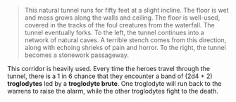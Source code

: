 > This natural tunnel runs for fifty feet at a slight incline. The floor is wet and moss grows along the walls and ceiling. The floor is well-used, covered in the tracks of the foul creatures from the waterfall. The tunnel eventually forks. To the left, the tunnel continues into a network of natural caves. A terrible stench comes from this direction, along with echoing shrieks of pain and horror. To the right, the tunnel becomes a stonework passageway.

This corridor is heavily used. Every time the heroes travel through the tunnel, there is a 1 in 6 chance that they encounter a band of (2d4 + 2) **troglodytes** led by a **troglodyte brute**. One troglodyte will run back to the warrens to raise the alarm, while the other troglodytes fight to the death.